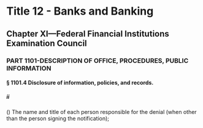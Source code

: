 
# Title 12 - Banks and Banking
## Chapter XI—Federal Financial Institutions Examination Council
### PART 1101-DESCRIPTION OF OFFICE, PROCEDURES, PUBLIC INFORMATION
#### § 1101.4 Disclosure of information, policies, and records.
##### ii

() The name and title of each person responsible for the denial (when other than the person signing the notification);
